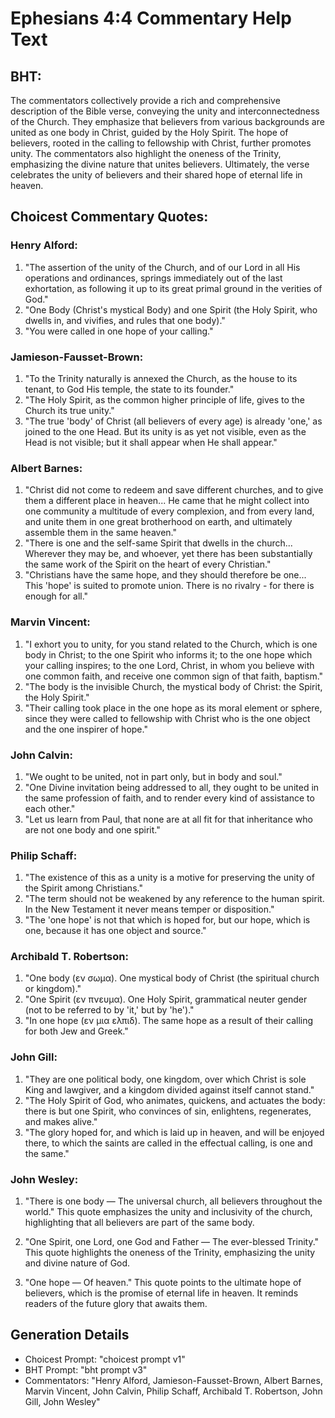 # Ephesians 4:4 Commentary Help Text

## BHT:
The commentators collectively provide a rich and comprehensive description of the Bible verse, conveying the unity and interconnectedness of the Church. They emphasize that believers from various backgrounds are united as one body in Christ, guided by the Holy Spirit. The hope of believers, rooted in the calling to fellowship with Christ, further promotes unity. The commentators also highlight the oneness of the Trinity, emphasizing the divine nature that unites believers. Ultimately, the verse celebrates the unity of believers and their shared hope of eternal life in heaven.

## Choicest Commentary Quotes:
### Henry Alford:
1. "The assertion of the unity of the Church, and of our Lord in all His operations and ordinances, springs immediately out of the last exhortation, as following it up to its great primal ground in the verities of God."
2. "One Body (Christ's mystical Body) and one Spirit (the Holy Spirit, who dwells in, and vivifies, and rules that one body)."
3. "You were called in one hope of your calling."

### Jamieson-Fausset-Brown:
1. "To the Trinity naturally is annexed the Church, as the house to its tenant, to God His temple, the state to its founder." 
2. "The Holy Spirit, as the common higher principle of life, gives to the Church its true unity."
3. "The true 'body' of Christ (all believers of every age) is already 'one,' as joined to the one Head. But its unity is as yet not visible, even as the Head is not visible; but it shall appear when He shall appear."

### Albert Barnes:
1. "Christ did not come to redeem and save different churches, and to give them a different place in heaven... He came that he might collect into one community a multitude of every complexion, and from every land, and unite them in one great brotherhood on earth, and ultimately assemble them in the same heaven."
2. "There is one and the self-same Spirit that dwells in the church... Wherever they may be, and whoever, yet there has been substantially the same work of the Spirit on the heart of every Christian."
3. "Christians have the same hope, and they should therefore be one... This 'hope' is suited to promote union. There is no rivalry - for there is enough for all."

### Marvin Vincent:
1. "I exhort you to unity, for you stand related to the Church, which is one body in Christ; to the one Spirit who informs it; to the one hope which your calling inspires; to the one Lord, Christ, in whom you believe with one common faith, and receive one common sign of that faith, baptism."
2. "The body is the invisible Church, the mystical body of Christ: the Spirit, the Holy Spirit."
3. "Their calling took place in the one hope as its moral element or sphere, since they were called to fellowship with Christ who is the one object and the one inspirer of hope."

### John Calvin:
1. "We ought to be united, not in part only, but in body and soul."
2. "One Divine invitation being addressed to all, they ought to be united in the same profession of faith, and to render every kind of assistance to each other."
3. "Let us learn from Paul, that none are at all fit for that inheritance who are not one body and one spirit."

### Philip Schaff:
1. "The existence of this as a unity is a motive for preserving the unity of the Spirit among Christians."
2. "The term should not be weakened by any reference to the human spirit. In the New Testament it never means temper or disposition."
3. "The 'one hope' is not that which is hoped for, but our hope, which is one, because it has one object and source."

### Archibald T. Robertson:
1. "One body (εν σωμα). One mystical body of Christ (the spiritual church or kingdom)." 
2. "One Spirit (εν πνευμα). One Holy Spirit, grammatical neuter gender (not to be referred to by 'it,' but by 'he')." 
3. "In one hope (εν μια ελπιδ). The same hope as a result of their calling for both Jew and Greek."

### John Gill:
1. "They are one political body, one kingdom, over which Christ is sole King and lawgiver, and a kingdom divided against itself cannot stand."
2. "The Holy Spirit of God, who animates, quickens, and actuates the body: there is but one Spirit, who convinces of sin, enlightens, regenerates, and makes alive."
3. "The glory hoped for, and which is laid up in heaven, and will be enjoyed there, to which the saints are called in the effectual calling, is one and the same."

### John Wesley:
1. "There is one body — The universal church, all believers throughout the world." This quote emphasizes the unity and inclusivity of the church, highlighting that all believers are part of the same body.

2. "One Spirit, one Lord, one God and Father — The ever-blessed Trinity." This quote highlights the oneness of the Trinity, emphasizing the unity and divine nature of God.

3. "One hope — Of heaven." This quote points to the ultimate hope of believers, which is the promise of eternal life in heaven. It reminds readers of the future glory that awaits them.


## Generation Details
- Choicest Prompt: "choicest prompt v1"
- BHT Prompt: "bht prompt v3"
- Commentators: "Henry Alford, Jamieson-Fausset-Brown, Albert Barnes, Marvin Vincent, John Calvin, Philip Schaff, Archibald T. Robertson, John Gill, John Wesley"
